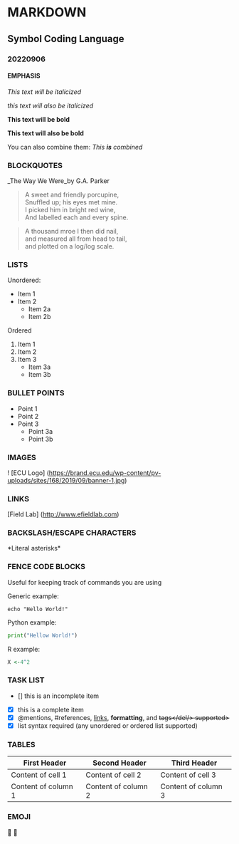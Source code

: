 # MARKDOWN
## Symbol Coding Language
### 20220906

#### EMPHASIS
*This text will be italicized*

_this text will also be italicized_

**This text will be bold**

__This text will also be bold__

You can also combine them:
_This **is** combined_


### BLOCKQUOTES
_The Way We Were_by G.A. Parker

> A sweet and friendly porcupine, \
> Snuffled up; his eyes met mine. \
> I picked him in bright red wine, \
> And labelled each and every spine.

> A thousand mroe I then did nail, \
> and measured all from head to tail, \
> and plotted on a log/log scale.

### LISTS

Unordered:
* Item 1
* Item 2
	* Item 2a
	* Item 2b

Ordered
1. Item 1
2. Item 2
3. Item 3
	* Item 3a
	* Item 3b

### BULLET POINTS

- Point 1
- Point 2
- Point 3
	* Point 3a
	* Point 3b

### IMAGES

! [ECU Logo] (https://brand.ecu.edu/wp-content/pv-uploads/sites/168/2019/09/banner-1.jpg)

### LINKS

[Field Lab] (http://www.efieldlab.com)

### BACKSLASH/ESCAPE CHARACTERS

\*Literal asterisks\*

### FENCE CODE BLOCKS

Useful for keeping track of commands you are using

Generic example:
```
echo "Hello World!"
```

Python example:
```python
print("Hellow World!")
```

R example:
```r
X <-4^2
```

### TASK LIST

- [] this is an incomplete item
- [x] this is a complete item
- [x] @mentions, #references, [links](http://www.efieldlab.com), **formatting**, and <del>tags</del/> supported>
- [x] list syntax required (any unordered or ordered list supported)

### TABLES

First Header | Second Header | Third Header
------------ | ------------- | ------------
Content of cell 1 | Content of cell 2 | Content of cell 3
Content of column 1 | Content of column 2 | Content of column 3

### EMOJI

:apple:
:dog:
